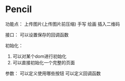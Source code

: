 # Pencil


功能点：
上传图片(上传图片前压缩)
手写
绘画
插入二维码



接口：
可以设置保存的回调函数


初始化：
1. 可以对某个dom进行初始化
2. 可以直接初始化一个完整的页面


参数：
可以定义使用哪些按钮
可以定义回调函数



